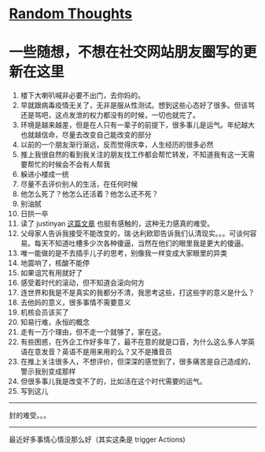 # [Random Thoughts](https://github.com/yihong0618/gitblog/issues/242)

# 一些随想，不想在社交网站朋友圈写的更新在这里

1. 楼下大喇叭喊非必要不出门，去你妈的。
2. 早就跟病毒疫情无关了，无非是服从性测试。想到这些心态好了很多。但该骂还是骂吧，这点发泄的权力都没有的时候，一切也就完了。
3. 环境是越来越差，但是在人只有一辈子的前提下，很多事儿是运气。年纪越大也就越信命，尽量去改变自己能改变的部分
4. 以前的一个朋友渐行渐远，反而觉得庆幸，人生经历的很多必然
5. 推上我很自然的看到我关注的朋友找工作都会帮忙转发，不知道我有这一天需要帮忙的时候会不会有人帮我
6. 躲进小楼成一统
7. 尽量不去评价别人的生活，在任何时候
8. 他怎么死了？他怎么还活着？他怎么还不死？
9. 别油腻
10. 日拱一卒
11. 读了 justinyan [这篇文章](https://justinyan.me/post/5298) 也挺有感触的，这种无力感真的难受。
12. 父母家人告诉我接受不能改变的，瑞·达利欧耶告诉我们认清现实。。。可谈何容易。每天不知道吐槽多少次各种傻逼，当然在他们的眼里我是更大的傻逼。
13. 唯一能做的是不去插手儿子的思考，别像我一样变成大家眼里的异类
14. 地震响了，核酸不能停
15. 如果诅咒有用就好了
16. 感受着时代的滚动，但不知道会滚向何方
17. 连世界和我是不是真实的我都分不清，我思考这些，打这些字的意义是什么？
18. 去他妈的意义，很多事情不需要意义
19. 机核会员该买了
20. 知易行难，永恒的概念
21. 走有一万个理由，但不走一个就够了，家在这。
22. 有些困惑，在外企工作好多年了，最不在意的就是口音，为什么这么多人学英语在意发音？英语不是用来用的么？又不是播音员
23. 在推上关注很多人，不想评价，但深深的感觉到了，很多痛苦是自己造成的，警示我别变成那样
24. 但很多事儿我是改变不了的，比如活在这个时代需要的运气。
25. 写到这儿


---

封的难受。。。

---

最近好多事情心情没那么好（其实这条是 trigger Actions)